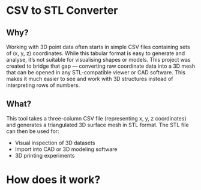 # CSV to STL Converter

## Why?
Working with 3D point data often starts in simple CSV files containing sets of (x, y, z) coordinates. While this tabular format is easy to generate and analyse, it’s not suitable for visualising shapes or models. This project was created to bridge that gap — converting raw coordinate data into a 3D mesh that can be opened in any STL-compatible viewer or CAD software. This makes it much easier to see and work with 3D structures instead of interpreting rows of numbers.

## What?
This tool takes a three-column CSV file (representing x, y, z coordinates) and generates a triangulated 3D surface mesh in STL format. The STL file can then be used for:

- Visual inspection of 3D datasets
- Import into CAD or 3D modeling software
- 3D printing experiments

# How does it work?
